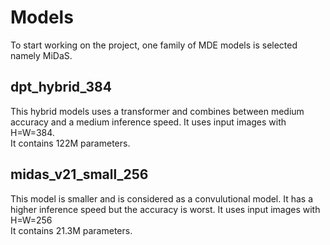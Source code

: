 # Models
To start working on the project, one family of MDE models is selected namely MiDaS. 
## dpt_hybrid_384
This hybrid models uses a transformer and combines between medium accuracy and a medium inference speed. It uses input images with H=W=384.\
It contains 122M parameters.

## midas_v21_small_256
This model is smaller and is considered as a convulutional model. It has a higher inference speed but the accuracy is worst. It uses input images with H=W=256\
It contains 21.3M parameters.

